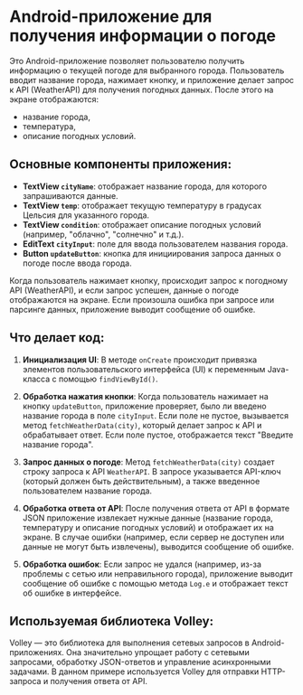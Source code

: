 # Android-приложение для получения информации о погоде

Это Android-приложение позволяет пользователю получить информацию о текущей погоде для выбранного города. Пользователь вводит название города, нажимает кнопку, и приложение делает запрос к API (WeatherAPI) для получения погодных данных. После этого на экране отображаются:
- название города,
- температура,
- описание погодных условий.

## Основные компоненты приложения:

- **TextView `cityName`**: отображает название города, для которого запрашиваются данные.
- **TextView `temp`**: отображает текущую температуру в градусах Цельсия для указанного города.
- **TextView `condition`**: отображает описание погодных условий (например, "облачно", "солнечно" и т.д.).
- **EditText `cityInput`**: поле для ввода пользователем названия города.
- **Button `updateButton`**: кнопка для инициирования запроса данных о погоде после ввода города.

Когда пользователь нажимает кнопку, происходит запрос к погодному API (WeatherAPI), и если запрос успешен, данные о погоде отображаются на экране. Если произошла ошибка при запросе или парсинге данных, приложение выводит сообщение об ошибке.

## Что делает код:

1. **Инициализация UI**:
   В методе `onCreate` происходит привязка элементов пользовательского интерфейса (UI) к переменным Java-класса с помощью `findViewById()`.

2. **Обработка нажатия кнопки**:
   Когда пользователь нажимает на кнопку `updateButton`, приложение проверяет, было ли введено название города в поле `cityInput`. Если поле не пустое, вызывается метод `fetchWeatherData(city)`, который делает запрос к API и обрабатывает ответ. Если поле пустое, отображается текст "Введите название города".

3. **Запрос данных о погоде**:
   Метод `fetchWeatherData(city)` создает строку запроса к API `WeatherAPI`. В запросе указывается API-ключ (который должен быть действительным), а также введенное пользователем название города.

4. **Обработка ответа от API**:
   После получения ответа от API в формате JSON приложение извлекает нужные данные (название города, температуру и описание погодных условий) и отображает их на экране. В случае ошибки (например, если сервер не доступен или данные не могут быть извлечены), выводится сообщение об ошибке.

5. **Обработка ошибок**:
   Если запрос не удался (например, из-за проблемы с сетью или неправильного города), приложение выводит сообщение об ошибке с помощью метода `Log.e` и отображает текст об ошибке в интерфейсе.

## Используемая библиотека Volley:

Volley — это библиотека для выполнения сетевых запросов в Android-приложениях. Она значительно упрощает работу с сетевыми запросами, обработку JSON-ответов и управление асинхронными задачами. В данном примере используется Volley для отправки HTTP-запроса и получения ответа от API.
